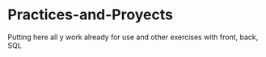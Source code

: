 # Practices-and-Proyects
Putting here all y work already for use and other exercises with front, back, SQL
